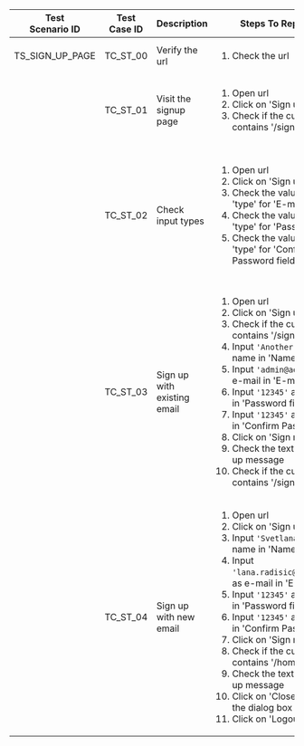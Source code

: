 | Test<br>Scenario ID | Test Case ID | Description                 | Steps To Reproduce                                                                                                                                                                                                                                                                                                                                                                                                                                                                                                          | Expected Results                                                                                                                                                                                                                                                         | Actual Results |
| ---------------- | ------------ | --------------------------- | --------------------------------------------------------------------------------------------------------------------------------------------------------------------------------------------------------------------------------------------------------------------------------------------------------------------------------------------------------------------------------------------------------------------------------------------------------------------------------------------------------------------------- | ------------------------------------------------------------------------------------------------------------------------------------------------------------------------------------------------------------------------------------------------------------------------ | -------------- |
| TS_SIGN_UP_PAGE  | TC_ST_00     | Verify the url              | <ol><li>Check the url</li></ol>                                                                                                                                                                                                                                                                                                                                                                                                                                                                                                           | 'https[]()://vue-demo.daniel-avellaneda.com'                                                                                                                                                                                                          |                |
|                  | TC_ST_01     | Visit the signup page       | <ol><li>Open url</li><li>Click on 'Sign up button'</li><li>Check if the current url<br> contains '/signup' route</li></ol>                                                                                                                                                                                                                                                                                                                                                                                                                  | User will be redirected to the signup page<br>Url will be <br>'https[]()://vue-demo.daniel-avellaneda.com/signup'                                                                                                                                                                |                |
|                  | TC_ST_02     | Check input types           | <ol><li>Open url</li><li>Click on 'Sign up button'</li><li>Check the value of attribute 'type' for 'E-mail field'</li><li>Check the value of attribute 'type' for 'Password field'</li><li>Check the value of attribute 'type' for 'Confirm Password field'</li></ol>                                                                                                                                                                                                                                                                         | User will be redirected to the signup page<br>Value of the 'E-mail field' for attribute 'type' will be 'email' Value of the 'Password field' for attribute 'type' will be 'password'<br>Value of the 'Confirm Password field' for attribute 'type' will be 'password' |                |
|                  | TC_ST_03     | Sign up with existing email | <ol><li>Open url</li><li>Click on 'Sign up button'</li><li>Check if the current url contains '/signup' route</li><li>Input ``'Another User'`` as name in 'Name field'</li><li>Input ``'admin@admin.com'`` as e-mail in 'E-mail field'</li><li>Input ``'12345'`` as password in 'Password field'</li><li>Input ``'12345'`` as password in 'Confirm Password field'</li><li>Click on 'Sign me up button'</li><li>Check the text of the pop-up message</li><li>Check if the current url contains '/signup' route</li></ol>                                           | User will be redirected to the signup page<br>Url will be<br> 'https[]()://vue-demo.daniel-avellaneda.com/signup'<br>User will fail to sign up<br>Text of the pop-up message will be 'E-mail already exists'<br>Url will be <br>'https[]()://vue-demo.daniel-avellaneda.com/signup' <br> |                |
|                  | TC_ST_04     | Sign up with new email      | <ol><li>Open url</li><li>Click on 'Sign up button'</li><li>Input ``'Svetlana Radisic'`` as name in 'Name field'</li><li>Input ``'lana.radisic@bootcamp.rs'`` as e-mail in 'E-mail field'</li><li>Input ``'12345'`` as password in 'Password field'</li><li>Input ``'12345'`` as password in 'Confirm Password field'</li><li>Click on 'Sign me up button'</li><li>Check if the current url contains '/home' route</li><li>Check the text of the pop-up message</li><li>Click on 'Close button' from the dialog box</li><li>Click on 'Logout button'</li></ol> | User will be redirected to the signup page<br>User will be successfully signed up<br>Url will be <br>'https[]()://vue-demo.daniel-avellaneda.com/home'<br>Text of the pop-up message will be 'IMPORTANT: Verify your account'<br>User will be logged out<br>                     |                |